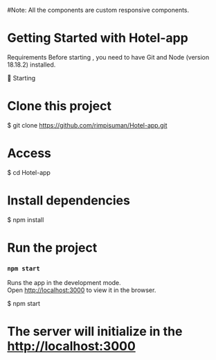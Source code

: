 #Note:
All the components are custom responsive components.

# Getting Started with Hotel-app
Requirements
Before starting , you need to have Git and Node (version 18.18.2) installed.

🏁 Starting
# Clone this project
$ git clone https://github.com/rimpisuman/Hotel-app.git

# Access
$ cd Hotel-app

# Install dependencies
$ npm install

# Run the project
### `npm start`

Runs the app in the development mode.\
Open [http://localhost:3000](http://localhost:3000) to view it in the browser.

$ npm start

# The server will initialize in the <http://localhost:3000>


